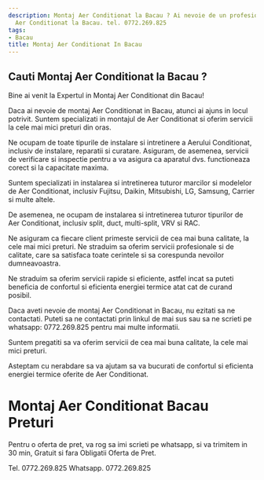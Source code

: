 ```yaml
---
description: Montaj Aer Conditionat la Bacau ? Ai nevoie de un profesionist in Montaj
  Aer Conditionat la Bacau. tel. 0772.269.825
tags:
- Bacau
title: Montaj Aer Conditionat In Bacau
---
```



## Cauti Montaj Aer Conditionat la Bacau ?

Bine ai venit la Expertul in Montaj Aer Conditionat din Bacau! 

Daca ai nevoie de montaj Aer Conditionat in Bacau, atunci ai ajuns in locul potrivit. Suntem specializati in montajul de Aer Conditionat si oferim servicii la cele mai mici preturi din oras. 

Ne ocupam de toate tipurile de instalare si intretinere a Aerului Conditionat, inclusiv de instalare, reparatii si curatare. Asiguram, de asemenea, servicii de verificare si inspectie pentru a va asigura ca aparatul dvs. functioneaza corect si la capacitate maxima. 

Suntem specializati in instalarea si intretinerea tuturor marcilor si modelelor de Aer Conditionat, inclusiv Fujitsu, Daikin, Mitsubishi, LG, Samsung, Carrier si multe altele. 

De asemenea, ne ocupam de instalarea si intretinerea tuturor tipurilor de Aer Conditionat, inclusiv split, duct, multi-split, VRV si RAC. 

Ne asiguram ca fiecare client primeste servicii de cea mai buna calitate, la cele mai mici preturi. Ne straduim sa oferim servicii profesionale si de calitate, care sa satisfaca toate cerintele si sa corespunda nevoilor dumneavoastra. 

Ne straduim sa oferim servicii rapide si eficiente, astfel incat sa puteti beneficia de confortul si eficienta energiei termice atat cat de curand posibil. 

Daca aveti nevoie de montaj Aer Conditionat in Bacau, nu ezitati sa ne contactati. Puteti sa ne contactati prin linkul de mai sus sau sa ne scrieti pe whatsapp: 0772.269.825 pentru mai multe informatii. 

Suntem pregatiti sa va oferim servicii de cea mai buna calitate, la cele mai mici preturi. 

Asteptam cu nerabdare sa va ajutam sa va bucurati de confortul si eficienta energiei termice oferite de Aer Conditionat.

# Montaj Aer Conditionat Bacau Preturi
Pentru o oferta de pret, va rog sa imi scrieti pe whatsapp, si va trimitem in 30 min, Gratuit si fara Obligatii Oferta de Pret.

Tel. 0772.269.825
Whatsapp. 0772.269.825